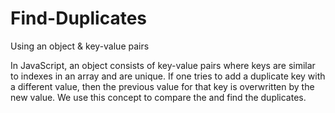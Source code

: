 # Find-Duplicates
Using an object & key-value pairs

In JavaScript, an object consists of key-value pairs where keys are similar to indexes in an array and are unique.
If one tries to add a duplicate key with a different value, then the previous value for that key is overwritten by the new value. 
We use this concept to compare the and find the duplicates.

